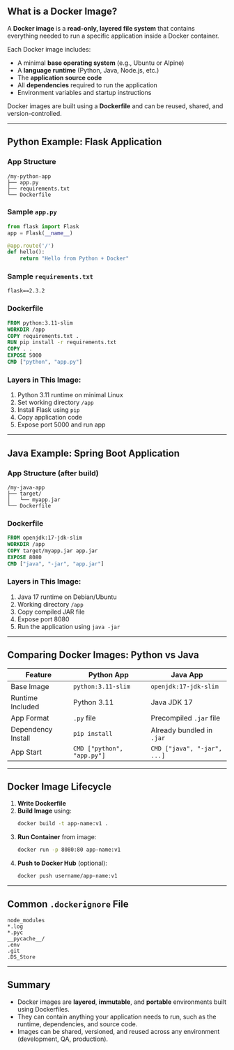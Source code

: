 ## What is a Docker Image?

A **Docker image** is a **read-only, layered file system** that contains everything needed to run a specific application inside a Docker container.

Each Docker image includes:
- A minimal **base operating system** (e.g., Ubuntu or Alpine)
- A **language runtime** (Python, Java, Node.js, etc.)
- The **application source code**
- All **dependencies** required to run the application
- Environment variables and startup instructions

Docker images are built using a **Dockerfile** and can be reused, shared, and version-controlled.

---

## Python Example: Flask Application

### App Structure
```
/my-python-app
├── app.py
├── requirements.txt
└── Dockerfile
```

### Sample `app.py`
```python
from flask import Flask
app = Flask(__name__)

@app.route('/')
def hello():
    return "Hello from Python + Docker"
```

### Sample `requirements.txt`
```
flask==2.3.2
```

### Dockerfile
```Dockerfile
FROM python:3.11-slim
WORKDIR /app
COPY requirements.txt .
RUN pip install -r requirements.txt
COPY . .
EXPOSE 5000
CMD ["python", "app.py"]
```

### Layers in This Image:
1. Python 3.11 runtime on minimal Linux
2. Set working directory `/app`
3. Install Flask using `pip`
4. Copy application code
5. Expose port 5000 and run app

---

## Java Example: Spring Boot Application

### App Structure (after build)
```
/my-java-app
├── target/
│   └── myapp.jar
└── Dockerfile
```

### Dockerfile
```Dockerfile
FROM openjdk:17-jdk-slim
WORKDIR /app
COPY target/myapp.jar app.jar
EXPOSE 8080
CMD ["java", "-jar", "app.jar"]
```

### Layers in This Image:
1. Java 17 runtime on Debian/Ubuntu
2. Working directory `/app`
3. Copy compiled JAR file
4. Expose port 8080
5. Run the application using `java -jar`

---

## Comparing Docker Images: Python vs Java

| Feature            | Python App                     | Java App                       |
|--------------------|--------------------------------|-------------------------------|
| Base Image         | `python:3.11-slim`              | `openjdk:17-jdk-slim`         |
| Runtime Included   | Python 3.11                     | Java JDK 17                   |
| App Format         | `.py` file                      | Precompiled `.jar` file       |
| Dependency Install | `pip install`                  | Already bundled in `.jar`     |
| App Start          | `CMD ["python", "app.py"]`      | `CMD ["java", "-jar", ...]`   |

---

## Docker Image Lifecycle

1. **Write Dockerfile**
2. **Build Image** using:
   ```bash
   docker build -t app-name:v1 .
   ```
3. **Run Container** from image:
   ```bash
   docker run -p 8080:80 app-name:v1
   ```
4. **Push to Docker Hub** (optional):
   ```bash
   docker push username/app-name:v1
   ```

---

## Common `.dockerignore` File

```dockerignore
node_modules
*.log
*.pyc
__pycache__/
.env
.git
.DS_Store
```

---

## Summary

- Docker images are **layered**, **immutable**, and **portable** environments built using Dockerfiles.
- They can contain anything your application needs to run, such as the runtime, dependencies, and source code.
- Images can be shared, versioned, and reused across any environment (development, QA, production).